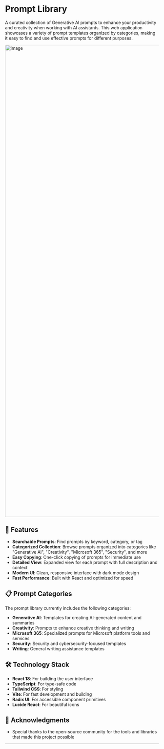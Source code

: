 # Prompt Library

A curated collection of Generative AI prompts to enhance your productivity and creativity when working with AI assistants. This web application showcases a variety of prompt templates organized by categories, making it easy to find and use effective prompts for different purposes.

<img width="1547" alt="image" src="https://github.com/user-attachments/assets/f022802c-110b-4897-b825-87e954cc70a0" />

## 🚀 Features

- **Searchable Prompts**: Find prompts by keyword, category, or tag
- **Categorized Collection**: Browse prompts organized into categories like "Generative AI", "Creativity", "Microsoft 365", "Security", and more
- **Easy Copying**: One-click copying of prompts for immediate use
- **Detailed View**: Expanded view for each prompt with full description and context
- **Modern UI**: Clean, responsive interface with dark mode design
- **Fast Performance**: Built with React and optimized for speed

## 📋 Prompt Categories

The prompt library currently includes the following categories:

- **Generative AI**: Templates for creating AI-generated content and summaries
- **Creativity**: Prompts to enhance creative thinking and writing
- **Microsoft 365**: Specialized prompts for Microsoft platform tools and services
- **Security**: Security and cybersecurity-focused templates
- **Writing**: General writing assistance templates

## 🛠️ Technology Stack

- **React 18**: For building the user interface
- **TypeScript**: For type-safe code
- **Tailwind CSS**: For styling
- **Vite**: For fast development and building
- **Radix UI**: For accessible component primitives
- **Lucide React**: For beautiful icons

## 🙏 Acknowledgments

- Special thanks to the open-source community for the tools and libraries that made this project possible

---
